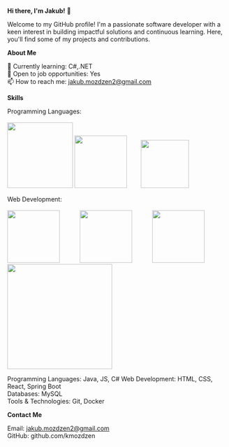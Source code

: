 **Hi there, I'm Jakub!** 👋

Welcome to my GitHub profile! I'm a passionate software developer with a keen interest in building impactful solutions and continuous learning. Here, you'll find some of my projects and contributions.

**About Me**

🌱 Currently learning: C#,.NET<br>
💼 Open to job opportunities: Yes<br>
📫 How to reach me: jakub.mozdzen2@gmail.com<br>

**Skills**

Programming Languages: <br> <br>
<img src="https://github.com/user-attachments/assets/6355ff08-0a71-4a21-a154-33e2742621f4" width="150" />
<img src="https://github.com/user-attachments/assets/dbc69911-888b-4e16-8a56-f8b37f73a9f0" width="120" />&emsp;&emsp;
<img src="https://github.com/user-attachments/assets/df0f060b-292f-432b-8153-9f78f3868dea" width="110" />

Web Development: <br><br>
<img src="https://github.com/user-attachments/assets/f955d5a9-2fd0-40af-bc9f-57743d7416f7" width="120" />&emsp;&emsp;&emsp;
<img src="https://github.com/user-attachments/assets/1d2deeb0-d97e-4846-a5b6-f8e707657559" width="120" />&emsp;&emsp;&emsp;
<img src="https://github.com/user-attachments/assets/fda6d995-424e-4251-968c-982e2fe9dc30" width="120" />
<img src="https://github.com/user-attachments/assets/4401848a-9468-4d4d-8c67-76d73dc631d5" width="240" />


Programming Languages: Java, JS, C#
Web Development: HTML, CSS, React, Spring Boot<br>
Databases: MySQL<br>
Tools & Technologies: Git, Docker<br>

**Contact Me**

Email: jakub.mozdzen2@gmail.com<br>
GitHub: github.com/kmozdzen<br>
